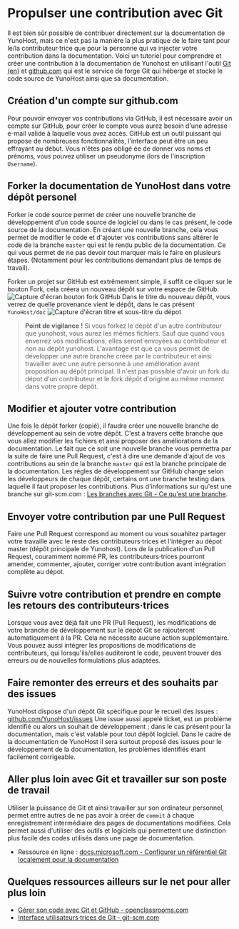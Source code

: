 # Propulser une contribution avec Git

Il est bien sûr possible de contribuer directement sur la documentation de YunoHost, mais ce n'est pas la manière la plus pratique de le faire tant pour le/la contributeur·trice que pour la personne qui va injecter votre contribution dans la documentation. Voici un tutoriel pour comprendre et créer une contribution à la documentation de Yunohost en utilisant l'outil [Git (en)](https://git-scm.com/) et [github.com](http://github.com/) qui est le service de forge Git qui héberge et stocke le code source de YunoHost ainsi que sa documentation.

## Création d'un compte sur github.com
Pour pouvoir envoyer vos contributions via GitHub, il est nécessaire avoir un compte sur GitHub, pour créer le compte vous aurez besoin d'une adresse e-mail valide à laquelle vous avez accès. GitHub est un outil puissant qui propose de nombreuses fonctionnalités, l'interface peut être un peu effrayant au début.
Vous n'êtes pas obligé·ée de donner vos noms et prénoms, vous pouvez utiliser un pseudonyme (lors de l'inscription `Username`).


## Forker la documentation de YunoHost dans votre dépôt personel
Forker le code source permet de créer une nouvelle branche de développement d'un code source de logiciel ou dans le cas présent, le code source de la documentation. En créant une nouvelle branche, cela vous permet de modifier le code et d'ajouter vos contributions sans altérer le code de la branche `master` qui est le rendu public de la documentation. Ce qui vous permet de ne pas devoir tout marquer mais le faire en plusieurs étapes. (Notamment pour les contributions demandant plus de temps de travail).

Forker un projet sur GitHub est extrêmement simple, il suffit ce cliquer sur le bouton Fork, cela créera un nouveau dépôt sur votre espace de GitHub.
![Capture d'écran bouton fork GitHub](/images/dug_fork.png)
Dans le titre du nouveau dépôt, vous verrez de quelle provenance vient le dépôt, dans le cas présent `YunoHost/doc`
![Capture d'écran titre et sous-titre du dépot](/images/dug_fork_source.png)

> **Point de vigilance !**
> Si vous forkez le dépôt d'un autre contributeur que yunohost, vous aurez les mêmes fichiers. Sauf que quand vous enverrez vos modifications, elles seront envoyées au contributeur et non au dépôt yunohost. L'avantage est que ça vous permet de développer une autre branche créee par le contributeur et ainsi travailler avec une autre personne à une amélioration avant proposition au dépôt principal.
> Il n'est pas possible d'avoir un fork du dépot d'un contributeur et le fork dépôt d'origine au même moment dans votre propre dépôt.

## Modifier et ajouter votre contribution
Une fois le dépôt forker (copié), il faudra créer une nouvelle branche de développement au sein de votre dépôt. C'est à travers cette branche que vous allez modifier les fichiers et ainsi proposer des améliorations de la documentation. Le fait que ce soit une nouvelle branche vous permettra par la suite de faire une Pull Request, c'est à dire une demande d'ajout de vos contributions au sein de la branche `master` qui est la branche principale de la documentation. Les règles de développement sur GitHub change selon les développeurs de chaque dépôt, certains ont une branche testing dans laquelle il faut proposer les contributions.
Plus d'informations sur qu'est une branche sur git-scm.com : [Les branches avec Git - Ce qu'est une branche](https://git-scm.com/book/fr/v1/Les-branches-avec-Git-Ce-qu-est-une-branche).

## Envoyer votre contribution par une Pull Request
Faire une Pull Request correspond au moment ou vous souahitez partager votre travaille avec le reste des contributeurs⋅trices et l'intégrer au dépot master (dépôt principale de Yunohost). Lors de la publication d'un Pull Request, couramment nommé PR, les contributeurs⋅trices pourront amender, commenter, ajouter, corriger votre contribution avant intégration complète au dépot.

## Suivre votre contribution et prendre en compte les retours des contributeurs·trices
Lorsque vous avez déjà fait une PR (Pull Request), les modifications de votre branche de développement sur le dépôt Git se rajouteront automatiquement à la PR. Cela ne nécessite aucune action supplémentaire. Vous pouvez aussi intégrer les propositions de modifications de contributeurs, qui lorsqu'ils/elles auditeront le code, peuvent trouver des erreurs ou de nouvelles formulations plus adaptées.

## Faire remonter des erreurs et des souhaits par des issues
YunoHost dispose d'un dépôt Git spécifique pour le recueil des issues : [github.com/YunoHost/issues](https://github.com/YunoHost/issues)
Une issue aussi appelé ticket, est un problème identifié ou alors un souhait de développement ; dans le cas présent pour la documentation, mais c'est valable pour tout dépôt logiciel. Dans le cadre de la documentation de YunoHost il sera surtout proposé des issues pour le développement de la documentation, les problèmes identifiés étant facilement corrigeable.

## Aller plus loin avec Git et travailler sur son poste de travail
Utiliser la puissance de Git et ainsi travailler sur son ordinateur personnel, permet entre autres de ne pas avoir à créer de `commit` à chaque enregistrement intermédiaire des pages de documentations modifiées. Cela permet aussi d'utiliser des outils et logiciels qui permettent une distinction plus facile des codes utilisés dans une page de documentation.

- Ressource en ligne : [docs.microsoft.com - Configurer un référentiel Git localement pour la documentation](https://docs.microsoft.com/fr-fr/contribute/get-started-setup-local)

## Quelques ressources ailleurs sur le net pour aller plus loin
 - [Gérer son code avec Git et GitHub - openclassrooms.com](https://openclassrooms.com/fr/courses/2342361-gerez-votre-code-avec-git-et-github)
 - [Interface utilisateurs·trices de Git - git-scm.com](https://git-scm.com/download/gui/linux)
